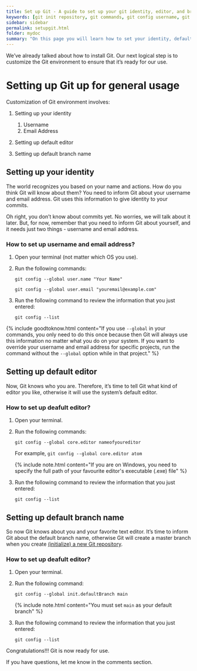```yaml
---
title: Set up Git - A guide to set up your git identity, editor, and branch
keywords: [git init repository, git commands, git config username, git email email address, git default branch, select a branch]
sidebar: sidebar
permalink: setupgit.html
folder: mydoc
summary: "On this page you will learn how to set your identity, default editor, and branch."
---
```


We’ve already talked about how to install Git. Our next logical step is to customize the Git environment to ensure that it’s ready for our use.

# Setting up Git up for general usage

Customization of Git environment involves:
1. Setting up your identity
   1. Username
   2. Email Address

2. Setting up default editor
3. Setting up default branch name

## Setting up your identity
The world recognizes you based on your name and actions. How do you think Git will know about them? You need to inform Git about your username and email address. Git uses this information to give identity to your commits.

Oh right, you don’t know about commits yet. No worries, we will talk about it later. But, for now, remember that you need to inform Git about yourself, and it needs just two things - username and email address.

### How to set up username and email address?

1. Open your terminal (not matter which OS you use).
2. Run the following commands:
   
   `git config --global user.name "Your Name"`

   `git config --global user.email "youremail@example.com"`

3. Run the following command to review the information that you just entered:
   
   `git config --list`

{% include goodtoknow.html content="If you use  `--global` in your commands, you only need to do this once because then Git will always use this information no matter what you do on your system. If you want to override your username and email address for specific projects, run the command without the `--global` option while in that project." %}

## Setting up default editor
Now, Git knows who you are. Therefore, it’s time to tell Git what kind of editor you like, otherwise it will use the system’s default editor.

### How to set up deafult editor?
1. Open your terminal.
2. Run the following commands:
   
   `git config --global core.editor nameofyoureditor`

   For example, `git config --global core.editor atom`

    {% include note.html content="If you are on Windows, you need to specify the full path of your favourite editor's executable (.exe) file" %}

3. Run the following command to review the information that you just entered:
   
   `git config --list`

## Setting up default branch name
So now Git knows about you and your favorite text editor. It’s time to inform Git about the default branch name, otherwise Git will create a master branch when you create [(initialize) a new Git repository](firstcommand.md).

### How to set up deafult editor?
1. Open your terminal.
2. Run the following command:
   
   `git config --global init.defaultBranch main`

    {% include note.html content="You must set `main` as your default branch" %}

3. Run the following command to review the information that you just entered:
   
   `git config --list`

Congratulations!!!
Git is now ready for use.

If you have questions, let me know in the comments section.